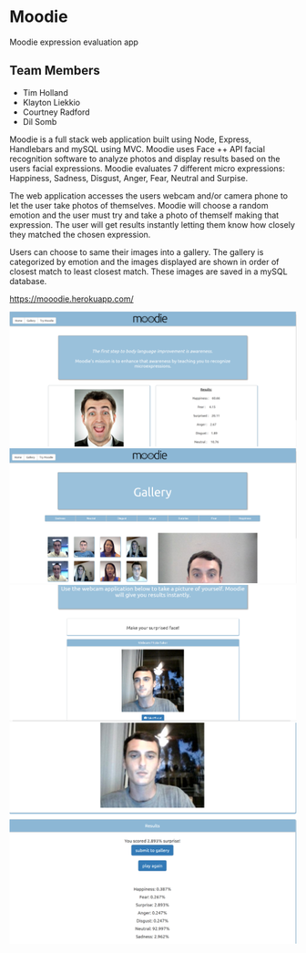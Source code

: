 # Moodie
Moodie expression evaluation app

## Team Members
- Tim Holland
- Klayton Liekkio
- Courtney Radford
- Dil Somb

Moodie is a full stack web application built using Node, Express, Handlebars and mySQL using MVC. Moodie uses Face ++ API facial recognition software to analyze photos and display results based on the users facial expressions. Moodie evaluates 7 different micro expressions: Happiness, Sadness, Disgust, Anger, Fear, Neutral and Surpise. 

The web application accesses the users webcam and/or camera phone to let the user take photos of themselves. Moodie will choose a random emotion and the user must try and take a photo of themself making that expression. The user will get results instantly letting them know how closely they matched the chosen expression. 

Users can choose to same their images into a gallery. The gallery is categorized by emotion and the images displayed are shown in order of closest match to least closest match. These images are saved in a mySQL database. 

https://mooodie.herokuapp.com/

![Image 1](public/assets/images/Capture1.PNG)
![Image 1](public/assets/images/Capture2.PNG)
![Image 1](public/assets/images/Capture3.PNG)
![Image 1](public/assets/images/Capture4.PNG)
